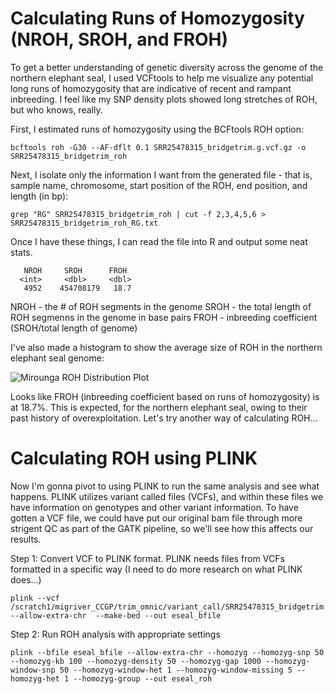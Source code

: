 # Calculating Runs of Homozygosity (NROH, SROH, and FROH)
To get a better understanding of genetic diversity across the genome of the northern elephant seal, I used VCFtools to help me visualize any potential long runs of homozygosity that are indicative of recent and rampant inbreeding. I feel like my SNP density plots showed long stretches of ROH, but who knows, really. 

First, I estimated runs of homozygosity using the BCFtools ROH option: 

    bcftools roh -G30 --AF-dflt 0.1 SRR25478315_bridgetrim.g.vcf.gz -o SRR25478315_bridgetrim_roh
Next, I isolate only the information I want from the generated file - that is, sample name, chromosome, start position of the ROH, end position, and length (in bp):

    grep "RG" SRR25478315_bridgetrim_roh | cut -f 2,3,4,5,6 > SRR25478315_bridgetrim_roh_RG.txt
Once I have these things, I can read the file into R and output some neat stats. 

       NROH     SROH      FROH
      <int>     <dbl>     <dbl>
       4952    454708179   18.7

NROH - the # of ROH segments in the genome
SROH - the total length of ROH segmenns in the genome in base pairs
FROH - inbreeding coefficient (SROH/total length of genome) 

I've also made a histogram to show the average size of ROH in the northern elephant seal genome: 

![Mirounga ROH Distribution Plot](https://github.com/user-attachments/assets/6ec35b52-338a-44bb-9123-15850e51db91)

Looks like FROH (inbreeding coefficient based on runs of homozygosity) is at 18.7%. This is expected, for the northern elephant seal, owing to their past history of overexploitation. Let's try another way of calculating ROH...

# Calculating ROH using PLINK 

Now I'm gonna pivot to using PLINK to run the same analysis and see what happens. PLINK utilizes variant called files (VCFs), and within these files we have information on genotypes and other variant information. To have gotten a VCF file, we could have put our original bam file through more strigent QC as part of the GATK pipeline, so we'll see how this affects our results. 

Step 1: Convert VCF to PLINK format. PLINK needs files from VCFs formatted in a specific way (I need to do more research on what PLINK does...) 

    plink --vcf /scratch1/migriver_CCGP/trim_omnic/variant_call/SRR25478315_bridgetrim.g.vcf.gz --allow-extra-chr  --make-bed --out eseal_bfile

Step 2: Run ROH analysis with appropriate settings

    plink --bfile eseal_bfile --allow-extra-chr --homozyg --homozyg-snp 50 --homozyg-kb 100 --homozyg-density 50 --homozyg-gap 1000 --homozyg-window-snp 50 --homozyg-window-het 1 --homozyg-window-missing 5 --homozyg-het 1 --homozyg-group --out eseal_roh
